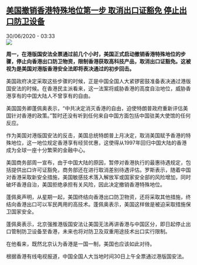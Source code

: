 <!--1593482123000-->
[美国撤销香港特殊地位第一步 取消出口证豁免 停止出口防卫设备](http://www.rfi.fr//cn/%E4%B8%AD%E5%9B%BD/20200630-%E7%BE%8E%E5%9B%BD%E6%92%A4%E9%94%80%E9%A6%99%E6%B8%AF%E7%89%B9%E6%AE%8A%E5%9C%B0%E4%BD%8D%E7%AC%AC%E4%B8%80%E6%AD%A5-%E5%8F%96%E6%B6%88%E5%87%BA%E5%8F%A3%E8%AF%81%E8%B1%81%E5%85%8D-%E5%81%9C%E6%AD%A2%E5%87%BA%E5%8F%A3%E9%98%B2%E5%8D%AB%E8%AE%BE%E5%A4%87)
------

<div>30/06/2020 - 03:33</div><img src="https://s.rfi.fr/media/display/a2a8105a-ba71-11ea-876a-005056a964fe/w:310/p:16x9/2020-06-29T132006Z_1227601922_RC21JH93NO4E_RTRMADP_3_CHINA-HONGKONG-SECURITY.JPG"><p><strong>周一，在港版国安法全票通过前几个小时，美国正式启动撤销香港特殊地位的步骤，停止向香港出口防卫物资，限制香港获取高科技产品，取消出口证豁免。这被视为是美国对港版香港安全法即将表决通过的初步回击。</strong></p><div class="t-content__body u-clearfix"><div class="m-interstitial"></div><p>美国政府决定采取这些步骤的时候，正是中国全国人大紧锣密鼓准备表决通过港版国安法的时候。在香港民主派看来，这一法案将威胁香港的高度自治地位，威胁香港享有的中国大陆人不曾享有的自由。</p><p>美国国务卿蓬佩奥表示，“中共决定消灭香港的自由，迫使特朗普政府重新评估美国针对香港的政策。”暂时还没有听到任何来自中国方面包括中国驻美大使馆的任何反应。</p><p>作为美国对港版国安法的反击，美国总统特朗普上月决定，取消美国赋予香港的特殊地位，这一地位规定香港享有经贸优惠，这使得从1997年回归中国大陆的香港成为全球一座十分繁荣的金融中心。</p><p>美国商务部周一宣布，由于中国大陆的原因，暂停对香港执行的最惠待遇规定，包括提供出口许可证豁免，商务部还在进行取消差别待遇评估。罗斯表示，随着中国对香港采取新安全措施，美国敏感技术落入解放军或国家安全部的风险增加，同时破坏香港自治，美国拒绝承担有关风险，因此决定撤销香港特殊地位。</p><p>蓬佩奥声明，从星期一起，美国终结向香港出口防卫物资，还将采取其他措施，终结向香港出口可以军民两用的高技术。蓬佩奥表示，美国这样做是被迫采取措施保卫国家安全。</p><p>蓬佩奥表示，北京强推港版国安法让美国无法再讲香港与中国区分，即日起停止出口管制防卫设备至香港，未来也将对防卫及双重用途技术出口实行限制。</p><p>在他看来，既然北京认为香港是一国一制，美国也应该如此对待。</p><p>根据香港有线电视报道，中国全国人大当地时间30日上午全票通过港版国安法。</p><div class="o-self-promo o-self-promo--nl o-self-promo--hidden" data-selfpromo-newsletter></div><div class="o-self-promo o-self-promo--app o-self-promo--hidden" data-selfpromo-app></div></div>
